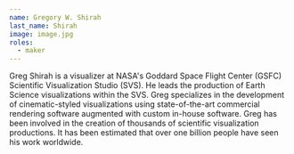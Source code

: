 ```yaml
---
name: Gregory W. Shirah
last_name: Shirah
image: image.jpg
roles:
  - maker
---
```

Greg Shirah is a visualizer at NASA's Goddard Space Flight Center (GSFC) Scientific Visualization Studio (SVS). He leads the production of Earth Science visualizations within the SVS. Greg specializes in the development of cinematic-styled visualizations using state-of-the-art commercial rendering software augmented with custom in-house software. Greg has been involved in the creation of thousands of scientific visualization productions. It has been estimated that over one billion people have seen his work worldwide.
